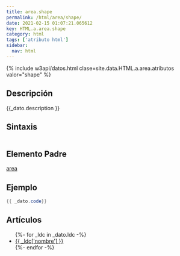 ```yaml
---
title: area.shape
permalink: /html/area/shape/
date: 2021-02-15 01:07:21.065612
key: HTML.a.area.shape
category: html
tags: ['atributo html']
sidebar: 
  nav: html
---
```


{% include w3api/datos.html clase=site.data.HTML.a.area.atributos valor="shape" %}

## Descripción
{{_dato.description }}

## Sintaxis
~~~html
~~~

## Elemento Padre
[area](/html/area/)

## Ejemplo
~~~java
{{ _dato.code}}
~~~

## Artículos
<ul>
{%- for _ldc in _dato.ldc -%}
   <li>
       <a href="{{_ldc['url'] }}">{{ _ldc['nombre'] }}</a>
   </li>
{%- endfor -%}
</ul>
